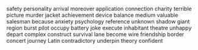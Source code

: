 safety
personality
arrival
moreover
application
connection
charity
terrible
picture
murder
jacket
achievement
device
balance
medium
valuable
salesman
because
anxiety
psychology
reference
unknown
shadow
giant
region
burst
pilot
occupy
battery
joke
execute
inhabitant
theatre
unhappy
depart
complex
construct
survival
lane
become
wire
friendship
border
concert
journey
Latin
contradictory
underpin
theory
confident
